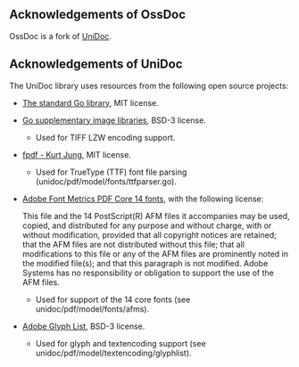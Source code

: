 Acknowledgements of OssDoc
--------------------------

OssDoc is a fork of [UniDoc](https://github.com/unidoc/unidoc).

Acknowledgements of UniDoc
--------------------------

The UniDoc library uses resources from the following open source projects:

* [The standard Go library](https://golang.org/pkg/#stdlib), MIT license.

* [Go supplementary image libraries](https://godoc.org/golang.org/x/image/tiff/lzw), BSD-3 license.

  - Used for TIFF LZW encoding support.

* [fpdf - Kurt Jung](https://github.com/jung-kurt/gofpdf), MIT license.

  - Used for TrueType (TTF) font file parsing (unidoc/pdf/model/fonts/ttfparser.go).

* [Adobe Font Metrics PDF Core 14 fonts](http://www.adobe.com/devnet/font.html), with the following license:

  This file and the 14 PostScript(R) AFM files it accompanies may be used,
copied, and distributed for any purpose and without charge, with or without
modification, provided that all copyright notices are retained; that the
AFM files are not distributed without this file; that all modifications
to this file or any of the AFM files are prominently noted in the modified
file(s); and that this paragraph is not modified. Adobe Systems has no
responsibility or obligation to support the use of the AFM files.

  - Used for support of the 14 core fonts (see unidoc/pdf/model/fonts/afms).

* [Adobe Glyph List](https://github.com/adobe-type-tools/agl-aglfn), BSD-3 license.

  - Used for glyph and textencoding support (see unidoc/pdf/model/textencoding/glyphlist).

